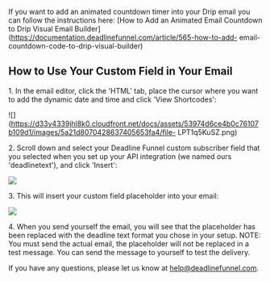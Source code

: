 If you want to add an animated countdown timer into your Drip email you can
follow the instructions here:    [How to Add an Animated Email Countdown to
Drip Visual Email
Builder](https://documentation.deadlinefunnel.com/article/565-how-to-add-
email-countdown-code-to-drip-visual-builder)

## How to Use Your Custom Field in Your Email

1\.  In the email editor, click the 'HTML' tab, place the cursor where you want to add the dynamic date and time and click 'View Shortcodes': 

![](https://d33v4339jhl8k0.cloudfront.net/docs/assets/53974d6ce4b0c76107b109d1/images/5a21d8070428637405653fa4/file-
LPT1q5KuSZ.png)


2\. Scroll down and select your Deadline Funnel custom subscriber field that you selected when you set up your API integration (we named ours 'deadlinetext'), and click 'Insert': 

![](https://d33v4339jhl8k0.cloudfront.net/docs/assets/53974d6ce4b0c76107b109d1/images/5a21d8650428637405653fa8/file-9nLhQ1mtyT.png)


3\. This will insert your custom field placeholder into your email: 

![](https://d33v4339jhl8k0.cloudfront.net/docs/assets/53974d6ce4b0c76107b109d1/images/59d68ee62c7d3a40f0ed3b45/file-L1LQJIpxNU.png)


4\. When you send yourself the email, you will see that the placeholder has been replaced with the deadline text format you chose in your setup. 
     NOTE: You must send the actual email, the placeholder will not be replaced in a test message. You can send the message to yourself to test the delivery. 
  

If you have any questions, please let us know at
[help@deadlinefunnel.com](mailto:mailto:help@deadlinefunnel.com).


